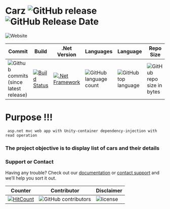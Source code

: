 # Carz ![GitHub release](https://img.shields.io/github/release/ajeetx/Carz.svg?style=for-the-badge) ![GitHub Release Date](https://img.shields.io/github/release-date/ajeetx/Carz.svg?style=plastic)
![Website](https://img.shields.io/website-ONLINE-OFFLINE-green-red/http/ajeetx.github.io/Carz.svg?label=Carz-website&style=plastic)

| Commit | Build | .Net Version | Languages | Language | Repo Size  |
| ---     | ---   | ---    | ---      | ---      | ---        | 
| ![Github commits (since latest release)](https://img.shields.io/github/commits-since/ajeetx/carz/latest.svg) | [![Build Status](https://travis-ci.org/AJEETX/Carz.png?branch=master&style=for-the-badge)](https://travis-ci.org/AJEETX/Carz) | [![.Net Framework](https://img.shields.io/badge/DotNet-4.5.2-blue.svg?style=plastic)](https://www.microsoft.com/en-au/download/details.aspx?id=42642) | ![GitHub language count](https://img.shields.io/github/languages/count/ajeetx/Carz.svg?style=plastic) | ![GitHub top language](https://img.shields.io/github/languages/top/ajeetx/Carz.svg) |![GitHub repo size in bytes](https://img.shields.io/github/repo-size/ajeetx/Carz.svg)

# Purpose !!!

```
 asp.net mvc web app with Unity-container dependency-injection with read operation
```

### The project objective is to display list of cars and their details 

### Support or Contact

Having any trouble? Check out our [documentation](https://github.com/AJEETX/Carz/blob/master/README.md) or [contact support](mailto:ajeetkumar@email.com) and we’ll help you sort it out.

|  Counter   | Contributor | Disclaimer
| ---        | ---         | --- |
|[ ![HitCount](http://hits.dwyl.io/ajeetx/Carz/projects/1.svg)](http://hits.dwyl.io/ajeetx/Carz/projects/1) | ![GitHub contributors](https://img.shields.io/github/contributors/ajeetx/Carz.svg?style=plastic)|![license](https://img.shields.io/github/license/ajeetx/Carz.svg?style=plastic)
